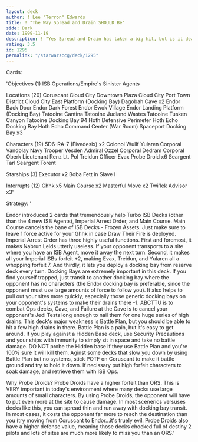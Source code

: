 ```yaml
---
layout: deck
author: ! Lee "Terron" Edwards
title: ! "The Way Spread and Drain SHOULD Be"
side: Dark
date: 1999-11-19
description: ! "Yes Spread and Drain has taken a big hit, but is it dead? I don't think so."
rating: 3.5
id: 1295
permalink: "/starwarsccg/deck/1295"
---
```

Cards: 

'Objectives (1)
ISB Operations/Empire's Sinister Agents

Locations (20)
Coruscant
Cloud City Downtown Plaza
Cloud City Port Town District
Cloud City East Platform (Docking Bay)
Dagobah Cave x2
Endor Back Door
Endor Dark Forest
Endor Ewok Village
Endor Landing Platform (Docking Bay)
Tatooine Cantina
Tatooine Judland Wastes
Tatooine Tusken Canyon
Tatooine Docking Bay 94
Hoth Defensive Perimeter
Hoth Echo Docking Bay
Hoth Echo Command Center (War Room)
Spaceport Docking Bay x3

Characters (19)
5D6-RA-7 (Fivedesix) x2
Colonol Wullf Yularen
Corporal Vandolay
Navy Trooper Vesden
Admiral Ozzel
Corporal Dedram
Corporal Oberk
Lieutenant Renz
Lt. Pol Treidun
Officer Evax
Probe Droid x6
Seargent Tarl
Seargent Torent

Starships (3)
Executor x2
Boba Fett in Slave I

Interrupts (12)
Ghhk x5
Main Course x2
Masterful Move x2
Twi'lek Advisor x3'

Strategy: '

Endor introduced 2 cards that tremendously help Turbo ISB Decks (other than the 4 new ISB
Agents), Imperial Arrest Order, and Main Course. Main Course cancels the bane of ISB Decks -
Frozen Assets. Just make sure to leave 1 force active for your Ghhk in case Draw Their Fire is
deployed. Imperial Arrest Order has three highly useful functions. First and foremost, it makes
Nabrun Leids utterly useless. If your opponent transports to a site where you have an ISB Agent,
move it away the next turn. Second, it makes all your Imperial ISBs forfeit +2, making Evax,
Treidun, and Yularen all a whopping forfeit 7. And thirdly, it lets you deploy a docking bay from
reserve deck every turn. Docking Bays are extremely important in this deck. If you find yourself
trapped, just transit to another docking bay where the opponent has no characters (the Endor
docking bay is preferable, since the opponent must use large amounts of force to follow you). It also
helps to pull out your sites more quickly, especially those generic docking bays on your opponent's
systems to make their drains there -1. ABCTTU is to combat Ops decks, Cave, and Failure at the
Cave is to cancel your opponent's Jedi Tests long enough to nail them for one huge series of high
drains. This deck's major weakness is Battle Plan, but you should be able to hit a few high drains in
there.
Battle Plan is a pain, but it's easy to get around.
If you play against a Hidden Base deck, use Security Precautions and your ships with immunity to simply
sit in space and take no battle damage.  DO NOT probe the Hidden base if they use Battle Plan and you're
100% sure it will kill them.  Aginst some decks that slow you down by using Battle Plan but no systems, stick
POTF on Coruscant to make it battle ground and try to hold it down.  If necissary put high forfeit characters
to soak damage, and retrieve them with ISB Ops.

Why Probe Droids?
Probe Droids have a higher forfeit than ORS.  This is VERY important in today's environment where many decks
use large amounts of small characters.	By using Probe Droids, the opponent will have to put even more at the
site to cause damage.  In most scenerios versuses decks like this, you can spread thin and run away with docking
bay transit.  In most cases, it costs the opponent far more to reach the destination than you (try moving from
Coruscant to Endor...it's truely evil.
Probe Droids also have a higher defense value, meaning those decks chocked full of destiny 2 pilots and lots of
sites are much more likely to miss you than an ORS.'
